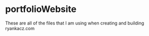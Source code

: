 # portfolioWebsite
These are all of the files that I am using when creating and building ryankacz.com
